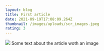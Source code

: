 ```yaml
---
layout: blog
title: First article
date: 2021-09-19T17:08:09.264Z
thumbnail: /images/uploads/scr_images.jpeg
rating: 3
---
```


<img src="{{ site.baseurl }}/thumbnail">
Some text about the article woth an image
